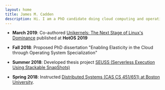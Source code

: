 ```yaml
---
layout: home
title: James M. Cadden 
description: Hi. I am a PhD candidate doing cloud computing and operating system research at Boston University.
---
```


- **March 2019**: Co-authored [Unikernels: The Next Stage of Linux's Dominance](https://dl.acm.org/citation.cfm?id=3321445) published at **HotOS 2019**

- **Fall 2018**: Proposed PhD dissertation "Enabling Elasticity in the Cloud through Operating System Specialization"

- **Summer 2018**: Developed thesis project [SEUSS (Serverless Execution Using Stackable SnapShots)](https://github.com/sesa/seuss)

- **Spring 2018**: Instructed [Distributed Systems (CAS CS 451/651) at Boston University](cs451).

